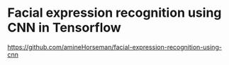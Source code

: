 
# Facial expression recognition using CNN in Tensorflow

https://github.com/amineHorseman/facial-expression-recognition-using-cnn